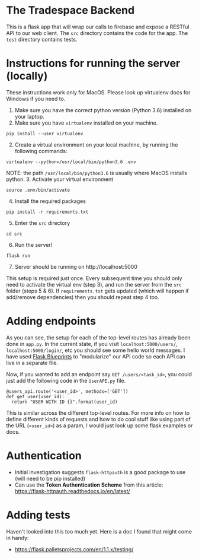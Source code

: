 # The Tradespace Backend

This is a flask app that will wrap our calls to firebase and expose a RESTful API to our web client.
The `src` directory contains the code for the app. The `test` directory contains tests.

# Instructions for running the server (locally)
These instructions work only for MacOS. Please look up virtualenv docs for Windows if you need to.
1. Make sure you have the correct python version (Python 3.6) installed on your laptop.
2. Make sure you have `virtualenv` installed on your machine.
  ```
  pip install --user virtualenv
  ```
2. Create a virtual environment on your local machine, by running the following commands:
  ```
  virtualenv --python=/usr/local/bin/python3.6 .env
  ```
  NOTE: the path `/usr/local/bin/python3.6` is usually where MacOS installs python.
3. Activate your virtual environment
  ```
  source .env/bin/activate
  ```
4. Install the required packages
  ```
  pip install -r requirements.txt
  ```
5. Enter the `src` directory
  ```
  cd src
  ```
6. Run the server!
  ```
  flask run
  ```
7. Server should be running on http://localhost:5000

This setup is required just once. Every subsequent time you should only need to activate the virtual env (step 3), and run the server from the `src` folder (steps 5 & 6). If `requirements.txt` gets updated (which will happen if add/remove dependencies) then you should repeat step 4 too.

# Adding endpoints
As you can see, the setup for each of the top-level routes has already been done in `app.py`. In the current state, if you visit `localhost:5000/users/`, `localhost:5000/login/`, etc you should see some hello world messages. I have used [Flask Blueprints](https://stackoverflow.com/questions/15231359/split-python-flask-app-into-multiple-files) to "modularize" our API code so each API can live in a separate file.

Now, if you wanted to add an endpoint say `GET /users/<task_id>`, you could just add the following code in the `UserAPI.py` file.
```
@users_api.route('<user_id>', methods=['GET'])
def get_user(user_id):
  return "USER WITH ID {}".format(user_id)
```

This is similar across the different top-level routes. For more info on how to define different kinds of requests and how to do cool stuff like using part of the URL (`<user_id>`) as a param, I would just look up some flask examples or docs.

# Authentication
* Initial investigation suggests `flask-httpauth` is a good package to use (will need to be pip installed)
* Can use the **Token Authentication Scheme** from this article: https://flask-httpauth.readthedocs.io/en/latest/

# Adding tests
Haven't looked into this too much yet. Here is a doc I found that might come in handy:
* https://flask.palletsprojects.com/en/1.1.x/testing/
